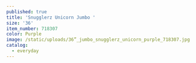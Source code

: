 ```yaml
---
published: true
title: 'Snugglerz Unicorn Jumbo '
size: '36'
item_number: 718307
color: Purple
image: /static/uploads/36”_jumbo_snugglerz_unicorn_purple_718307.jpg
catalog:
  - everyday
---
```


